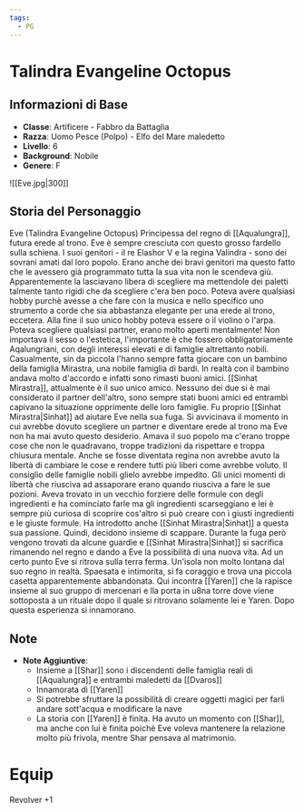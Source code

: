 ```yaml
---
tags:
  - PG
---
```

# Talindra Evangeline Octopus

## Informazioni di Base
- **Classe**: Artificere - Fabbro da Battaglia
- **Razza**: Uomo Pesce (Polpo) - Elfo del Mare maledetto
- **Livello**: 6
- **Background**: Nobile
- **Genere**: F

![[Eve.jpg|300]]

## Storia del Personaggio
Eve (Talindra Evangeline Octopus)
Principessa del regno di [[Aqualungra]], futura erede al trono. Eve è sempre cresciuta con questo
grosso fardello sulla schiena. I suoi genitori - il re Elashor V e la regina Valindra - sono dei
sovrani amati dal loro popolo.
Erano anche dei bravi genitori ma questo fatto che le avessero già programmato tutta la sua vita
non le scendeva giù. Apparentemente la lasciavano libera di scegliere ma mettendole dei paletti
talmente tanto rigidi che da scegliere c'era ben poco. Poteva avere qualsiasi hobby purchè
avesse a che fare con la musica e nello specifico uno strumento a corde che sia abbastanza
elegante per una erede al trono, eccetera. Alla fine il suo unico hobby poteva essere o il violino
o l'arpa. Poteva scegliere qualsiasi partner, erano molto aperti mentalmente! Non importava il
sesso o l'estetica, l'importante è che fossero obbligatoriamente Aqalungriani, con degli interessi
elevati e di famiglie altrettanto nobili. Casualmente, sin da piccola l'hanno sempre fatta giocare
con un bambino della famiglia Mirastra, una nobile famiglia di bardi. In realtà con il bambino
andava molto d'accordo e infatti sono rimasti buoni amici. [[Sinhat Mirastra]], attualmente è il suo
unico amico. Nessuno dei due si è mai considerato il partner dell'altro, sono sempre stati buoni
amici ed entrambi capivano la situazione opprimente delle loro famiglie. Fu proprio [[Sinhat Mirastra|Sinhat]] ad
aiutare Eve nella sua fuga. Si avvicinava il momento in cui avrebbe dovuto scegliere un partner
e diventare erede al trono ma Eve non ha mai avuto questo desiderio. Amava il suo popolo ma
c'erano troppe cose che non le quadravano, troppe tradizioni da rispettare e troppa chiusura
mentale. Anche se fosse diventata regina non avrebbe avuto la libertà di cambiare le cose e
rendere tutti più liberi come avrebbe voluto. Il consiglio delle famiglie nobili glielo avrebbe
impedito. Gli unici momenti di libertà che riusciva ad assaporare erano quando riusciva a fare le
sue pozioni. Aveva trovato in un vecchio forziere delle formule con degli ingredienti e ha
cominciato farle ma gli ingredienti scarseggiano e lei è sempre più curiosa di scoprire cos'altro si
può creare con i giusti ingredienti e le giuste formule. Ha introdotto anche [[Sinhat Mirastra|Sinhat]] a questa sua
passione. Quindi, decidono insieme di scappare. Durante la fuga però vengono trovati da
alcune guardie e [[Sinhat Mirastra|Sinhat]] si sacrifica rimanendo nel regno e dando a Eve la possibilità di una
nuova vita. Ad un certo punto Eve si ritrova sulla terra ferma. Un'isola non molto lontana dal suo
regno in realtà. Spaesata e intimorita, si fa coraggio e trova una piccola casetta apparentemente
abbandonata. Qui incontra [[Yaren]] che la rapisce insieme al suo gruppo di mercenari e lla porta in u8na torre dove viene sottoposta a un rituale dopo il quale si ritrovano solamente lei e Yaren. Dopo questa esperienza si innamorano.

## Note
- **Note Aggiuntive**: 
	- Insieme a [[Shar]] sono i discendenti delle famiglia reali di [[Aqualungra]] e entrambi maledetti da [[Dvaros]]
	- Innamorata di [[Yaren]]
	- Si potrebbe sfruttare la possibilità di creare oggetti magici per farli andare sott'acqua e modificare la nave
	- La storia con [[Yaren]] è finita. Ha avuto un momento con [[Shar]], ma anche con lui è finita poichè Eve voleva mantenere la relazione molto più frivola, mentre Shar pensava al matrimonio.

# Equip
Revolver +1
